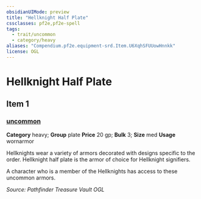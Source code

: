 ```yaml
---
obsidianUIMode: preview
title: "Hellknight Half Plate"
cssclasses: pf2e,pf2e-spell
tags:
  - trait/uncommon
  - category/heavy
aliases: "Compendium.pf2e.equipment-srd.Item.U6XqhSFUUowHnnkk"
license: OGL
---
```

# Hellknight Half Plate
## Item 1
### [uncommon](uncommon.md "Uncommon Rarity Trait")

**Category** heavy; **Group** plate
**Price** 20 gp; 
**Bulk** 3; **Size** med
**Usage** wornarmor

Hellknights wear a variety of armors decorated with designs specific to the order. Hellknight half plate is the armor of choice for Hellknight signifiers.

A character who is a member of the Hellknights has access to these uncommon armors.

*Source: Pathfinder Treasure Vault*
*OGL*
